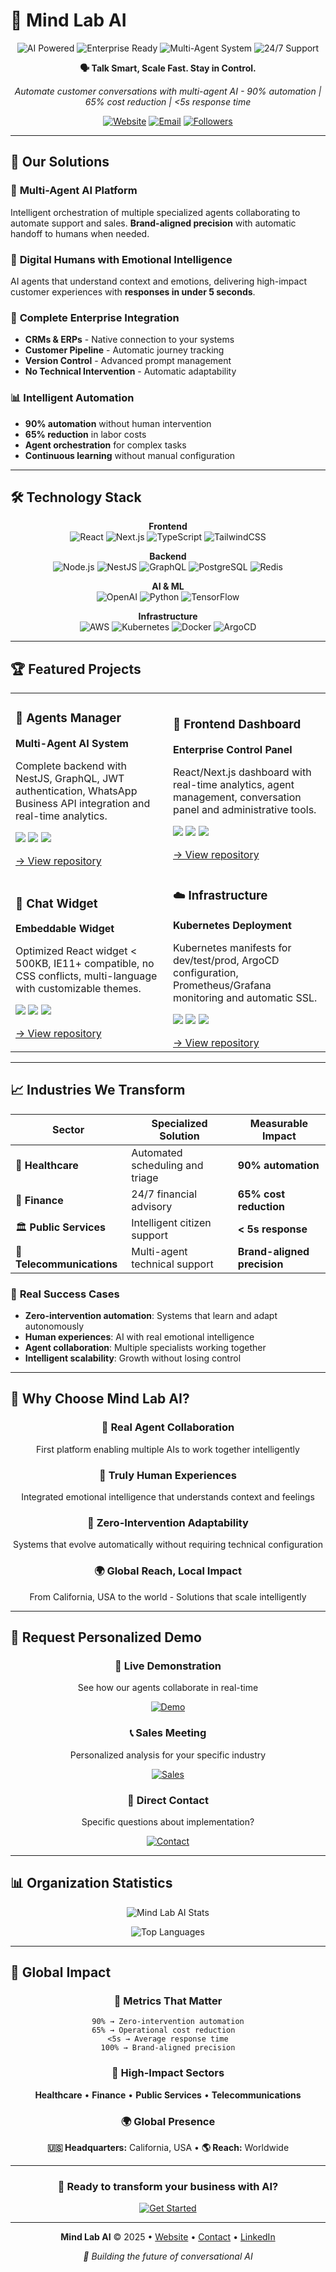 # 🤖 Mind Lab AI

<div align="center">
  <img src="https://img.shields.io/badge/AI-Powered-purple?style=for-the-badge" alt="AI Powered">
  <img src="https://img.shields.io/badge/Enterprise-Ready-blue?style=for-the-badge" alt="Enterprise Ready">
  <img src="https://img.shields.io/badge/Multi--Agent-System-green?style=for-the-badge" alt="Multi-Agent System">
  <img src="https://img.shields.io/badge/24/7-Support-orange?style=for-the-badge" alt="24/7 Support">
</div>

<p align="center">
  <strong>🗣️ Talk Smart, Scale Fast. Stay in Control.</strong>
</p>

<p align="center">
  <em>Automate customer conversations with multi-agent AI - 90% automation | 65% cost reduction | <5s response time</em>
</p>

<div align="center">
  
[![Website](https://img.shields.io/badge/🌐_Website-mind--lab.ai-blue?style=flat-square)](https://mind-lab.ai/es)
[![Email](https://img.shields.io/badge/📧_Contact-hello@mind--lab.ai-red?style=flat-square)](mailto:hello@mind-lab.ai)
[![Followers](https://img.shields.io/github/followers/mind-lab-ai-org?style=social)](https://github.com/mind-lab-ai-org)

</div>

---

## 🚀 **Our Solutions**

### 🤖 **Multi-Agent AI Platform**
Intelligent orchestration of multiple specialized agents collaborating to automate support and sales. **Brand-aligned precision** with automatic handoff to humans when needed.

### 👥 **Digital Humans with Emotional Intelligence**
AI agents that understand context and emotions, delivering high-impact customer experiences with **responses in under 5 seconds**.

### 🔗 **Complete Enterprise Integration**
- **CRMs & ERPs** - Native connection to your systems
- **Customer Pipeline** - Automatic journey tracking
- **Version Control** - Advanced prompt management
- **No Technical Intervention** - Automatic adaptability

### 📊 **Intelligent Automation**
- **90% automation** without human intervention
- **65% reduction** in labor costs  
- **Agent orchestration** for complex tasks
- **Continuous learning** without manual configuration

---

## 🛠️ **Technology Stack**

<div align="center">

**Frontend**
<br>
![React](https://img.shields.io/badge/-React-61DAFB?style=flat-square&logo=react&logoColor=black)
![Next.js](https://img.shields.io/badge/-Next.js-000000?style=flat-square&logo=next.js&logoColor=white)
![TypeScript](https://img.shields.io/badge/-TypeScript-007ACC?style=flat-square&logo=typescript&logoColor=white)
![TailwindCSS](https://img.shields.io/badge/-TailwindCSS-38B2AC?style=flat-square&logo=tailwind-css&logoColor=white)

**Backend**
<br>
![Node.js](https://img.shields.io/badge/-Node.js-339933?style=flat-square&logo=node.js&logoColor=white)
![NestJS](https://img.shields.io/badge/-NestJS-E0234E?style=flat-square&logo=nestjs&logoColor=white)
![GraphQL](https://img.shields.io/badge/-GraphQL-E10098?style=flat-square&logo=graphql&logoColor=white)
![PostgreSQL](https://img.shields.io/badge/-PostgreSQL-336791?style=flat-square&logo=postgresql&logoColor=white)
![Redis](https://img.shields.io/badge/-Redis-DC382D?style=flat-square&logo=redis&logoColor=white)

**AI & ML**
<br>
![OpenAI](https://img.shields.io/badge/-OpenAI-412991?style=flat-square&logo=openai&logoColor=white)
![Python](https://img.shields.io/badge/-Python-3776AB?style=flat-square&logo=python&logoColor=white)
![TensorFlow](https://img.shields.io/badge/-TensorFlow-FF6F00?style=flat-square&logo=tensorflow&logoColor=white)

**Infrastructure**
<br>
![AWS](https://img.shields.io/badge/-AWS-232F3E?style=flat-square&logo=amazon-aws&logoColor=white)
![Kubernetes](https://img.shields.io/badge/-Kubernetes-326CE5?style=flat-square&logo=kubernetes&logoColor=white)
![Docker](https://img.shields.io/badge/-Docker-2496ED?style=flat-square&logo=docker&logoColor=white)
![ArgoCD](https://img.shields.io/badge/-ArgoCD-00D8FF?style=flat-square&logo=argo&logoColor=white)

</div>

---

## 🏆 **Featured Projects**

<table>
  <tr>
    <td width="50%">
      <h3>🔧 Agents Manager</h3>
      <p><strong>Multi-Agent AI System</strong></p>
      <p>Complete backend with NestJS, GraphQL, JWT authentication, WhatsApp Business API integration and real-time analytics.</p>
      <p>
        <img src="https://img.shields.io/badge/TypeScript-007ACC?style=flat-square&logo=typescript&logoColor=white">
        <img src="https://img.shields.io/badge/NestJS-E0234E?style=flat-square&logo=nestjs&logoColor=white">
        <img src="https://img.shields.io/badge/PostgreSQL-336791?style=flat-square&logo=postgresql&logoColor=white">
      </p>
      <a href="https://github.com/mind-lab-ai-org/agents-manager">→ View repository</a>
    </td>
    <td width="50%">
      <h3>🎨 Frontend Dashboard</h3>
      <p><strong>Enterprise Control Panel</strong></p>
      <p>React/Next.js dashboard with real-time analytics, agent management, conversation panel and administrative tools.</p>
      <p>
        <img src="https://img.shields.io/badge/React-61DAFB?style=flat-square&logo=react&logoColor=black">
        <img src="https://img.shields.io/badge/Next.js-000000?style=flat-square&logo=next.js&logoColor=white">
        <img src="https://img.shields.io/badge/TailwindCSS-38B2AC?style=flat-square&logo=tailwind-css&logoColor=white">
      </p>
      <a href="https://github.com/mind-lab-ai-org/agents-manager-frontend">→ View repository</a>
    </td>
  </tr>
  <tr>
    <td width="50%">
      <h3>💬 Chat Widget</h3>
      <p><strong>Embeddable Widget</strong></p>
      <p>Optimized React widget < 500KB, IE11+ compatible, no CSS conflicts, multi-language with customizable themes.</p>
      <p>
        <img src="https://img.shields.io/badge/React-61DAFB?style=flat-square&logo=react&logoColor=black">
        <img src="https://img.shields.io/badge/Webpack-8DD6F9?style=flat-square&logo=webpack&logoColor=black">
        <img src="https://img.shields.io/badge/CSS--in--JS-DB7093?style=flat-square&logo=styled-components&logoColor=white">
      </p>
      <a href="https://github.com/mind-lab-ai-org/agents-manager-widget">→ View repository</a>
    </td>
    <td width="50%">
      <h3>☁️ Infrastructure</h3>
      <p><strong>Kubernetes Deployment</strong></p>
      <p>Kubernetes manifests for dev/test/prod, ArgoCD configuration, Prometheus/Grafana monitoring and automatic SSL.</p>
      <p>
        <img src="https://img.shields.io/badge/Kubernetes-326CE5?style=flat-square&logo=kubernetes&logoColor=white">
        <img src="https://img.shields.io/badge/ArgoCD-00D8FF?style=flat-square&logo=argo&logoColor=white">
        <img src="https://img.shields.io/badge/Prometheus-E6522C?style=flat-square&logo=prometheus&logoColor=white">
      </p>
      <a href="https://github.com/mind-lab-ai-org/mindlab-deploy">→ View repository</a>
    </td>
  </tr>
</table>

---

## 📈 **Industries We Transform**

<div align="center">

| **Sector** | **Specialized Solution** | **Measurable Impact** |
|------------|--------------------------|----------------------|
| 🏥 **Healthcare** | Automated scheduling and triage | **90% automation** |
| 🏦 **Finance** | 24/7 financial advisory | **65% cost reduction** |
| 🏛️ **Public Services** | Intelligent citizen support | **< 5s response** |
| 📱 **Telecommunications** | Multi-agent technical support | **Brand-aligned precision** |

</div>

### 🎯 **Real Success Cases**
- **Zero-intervention automation**: Systems that learn and adapt autonomously
- **Human experiences**: AI with real emotional intelligence
- **Agent collaboration**: Multiple specialists working together
- **Intelligent scalability**: Growth without losing control

---

## 🎯 **Why Choose Mind Lab AI?**

<div align="center">

### 🤝 **Real Agent Collaboration**
First platform enabling multiple AIs to work together intelligently

### 👤 **Truly Human Experiences**
Integrated emotional intelligence that understands context and feelings

### 🔄 **Zero-Intervention Adaptability**
Systems that evolve automatically without requiring technical configuration

### 🌍 **Global Reach, Local Impact**
From California, USA to the world - Solutions that scale intelligently

</div>

---

## 🚀 **Request Personalized Demo**

<div align="center">

### 🎯 **Live Demonstration**
See how our agents collaborate in real-time

[![Demo](https://img.shields.io/badge/🎮_Request_Demo-See_in_Action-purple?style=for-the-badge)](https://mind-lab.ai/es)

### 📞 **Sales Meeting**
Personalized analysis for your specific industry

[![Sales](https://img.shields.io/badge/📞_Schedule_Meeting-Sales-blue?style=for-the-badge)](https://mind-lab.ai/es)

### 💬 **Direct Contact**
Specific questions about implementation?

[![Contact](https://img.shields.io/badge/📧_Direct_Contact-Support-red?style=for-the-badge)](https://mind-lab.ai/es)

</div>

---

## 📊 **Organization Statistics**

<div align="center">

![Mind Lab AI Stats](https://github-readme-stats.vercel.app/api?username=mind-lab-ai-org&show_icons=true&theme=dark&count_private=true&hide_border=true)

![Top Languages](https://github-readme-stats.vercel.app/api/top-langs/?username=mind-lab-ai-org&layout=compact&theme=dark&hide_border=true)

</div>

---

## 🌟 **Global Impact**

<div align="center">

### 🎯 **Metrics That Matter**
```
90% → Zero-intervention automation
65% → Operational cost reduction  
<5s → Average response time
100% → Brand-aligned precision
```

### 🏢 **High-Impact Sectors**
**Healthcare** • **Finance** • **Public Services** • **Telecommunications**

### 🌍 **Global Presence**
**🇺🇸 Headquarters:** California, USA • **🌎 Reach:** Worldwide

</div>

---

<div align="center">

### 🚀 **Ready to transform your business with AI?**

[![Get Started](https://img.shields.io/badge/🚀_Get_Started-AI_Transformation-gradient?style=for-the-badge&gradient=purple,blue)](https://mind-lab.ai/es)

---

<p>
  <strong>Mind Lab AI</strong> © 2025 • 
  <a href="https://mind-lab.ai/es">Website</a> • 
  <a href="mailto:hello@mind-lab.ai">Contact</a> • 
  <a href="https://linkedin.com/company/mindlab-ai">LinkedIn</a>
</p>

<p><i>🤖 Building the future of conversational AI</i></p>

</div><!-- Force GitHub profile refresh Thu 14 Aug 2025 07:28:09 PM -03 -->
